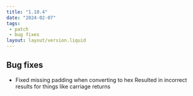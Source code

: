```yaml
---
title: "1.10.4"
date: "2024-02-07"
tags: 
 - patch
 - bug fixes
layout: layout/version.liquid
---
```

## Bug fixes
- Fixed missing padding when converting to hex
Resulted in incorrect results for things like carriage returns
